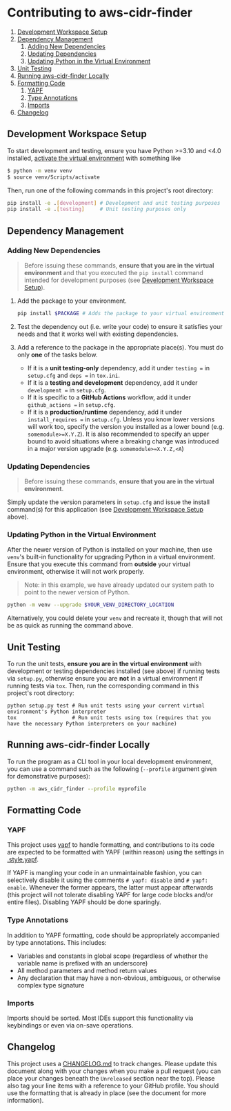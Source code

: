 # Contributing to aws-cidr-finder

1. [Development Workspace Setup](#development-workspace-setup)
2. [Dependency Management](#dependency-management)
   1. [Adding New Dependencies](#adding-new-dependencies)
   2. [Updating Dependencies](#updating-dependencies)
   3. [Updating Python in the Virtual Environment](#updating-python-in-the-virtual-environment)
4. [Unit Testing](#unit-testing)
5. [Running aws-cidr-finder Locally](#running-aws-cidr-finder-locally)
6. [Formatting Code](#formatting-code)
   1. [YAPF](#yapf)
   2. [Type Annotations](#type-annotations)
   3. [Imports](#imports)
7. [Changelog](#changelog)

## Development Workspace Setup

To start development and testing, ensure you have Python >=3.10 and <4.0 installed,
[activate the virtual environment](https://docs.python.org/3/tutorial/venv.html#creating-virtual-environments)
with something like

```bash
$ python -m venv venv
$ source venv/Scripts/activate
```

Then, run one of the following commands in this project's root directory:

```bash
pip install -e .[development] # Development and unit testing purposes
pip install -e .[testing]     # Unit testing purposes only
```

## Dependency Management

### Adding New Dependencies

>Before issuing these commands, **ensure that you are in the virtual environment** and that you
>executed the `pip install` command intended for development purposes (see
>[Development Workspace Setup](#development-workspace-setup)).

1. Add the package to your environment.
    ```bash
    pip install $PACKAGE # Adds the package to your virtual environment
    ```

2. Test the dependency out (i.e. write your code) to ensure it satisfies your needs and that it
   works well with existing dependencies.

3. Add a reference to the package in the appropriate place(s). You must do only **one** of the tasks
   below.
   * If it is a **unit testing-only** dependency, add it under `testing =` in `setup.cfg` and
     `deps =` in `tox.ini`.
   * If it is a **testing and development** dependency, add it under `development =` in
     `setup.cfg`.
   * If it is specific to a **GitHub Actions** workflow, add it under `github_actions =` in
     `setup.cfg`.
   * If it is a **production/runtime** dependency, add it under `install_requires =` in
     `setup.cfg`. Unless you know lower versions will work too, specify the version you installed
     as a lower bound (e.g. `somemodule>=X.Y.Z`). It is also recommended to specify an upper bound
     to avoid situations where a breaking change was introduced in a major version upgrade (e.g.
     `somemodule>=X.Y.Z,<A`)

### Updating Dependencies

>Before issuing these commands, **ensure that you are in the virtual environment**.

Simply update the version parameters in `setup.cfg` and issue the install command(s) for this
application (see [Development Workspace Setup](#development-workspace-setup) above).

### Updating Python in the Virtual Environment

After the newer version of Python is installed on your machine, then use `venv`'s built-in
functionality for upgrading Python in a virtual environment. Ensure that you execute this command
from **outside** your virtual environment, otherwise it will not work properly.

>Note: in this example, we have already updated our system path to point to the newer version of
>Python.

```bash
python -m venv --upgrade $YOUR_VENV_DIRECTORY_LOCATION
```

Alternatively, you could delete your `venv` and recreate it, though that will not be as quick as
running the command above.

## Unit Testing

To run the unit tests, **ensure you are in the virtual environment** with development or testing
dependencies installed (see above) if running tests via `setup.py`, otherwise ensure you are **not**
in a virtual environment if running tests via `tox`. Then, run the corresponding command in this
project's root directory:

```properties
python setup.py test # Run unit tests using your current virtual environment's Python interpreter
tox                  # Run unit tests using tox (requires that you have the necessary Python interpreters on your machine)
```

## Running aws-cidr-finder Locally

To run the program as a CLI tool in your local development environment, you can use a command such
as the following (`--profile` argument given for demonstrative purposes):

```bash
python -m aws_cidr_finder --profile myprofile
```

## Formatting Code

### YAPF

This project uses [yapf](https://github.com/google/yapf) to handle formatting, and contributions to
its code are expected to be formatted with YAPF (within reason) using the settings in
[.style.yapf](.style.yapf).

If YAPF is mangling your code in an unmaintainable fashion, you can selectively disable it using the
comments `# yapf: disable` and `# yapf: enable`. Whenever the former appears, the latter must appear
afterwards (this project will not tolerate disabling YAPF for large code blocks and/or entire
files). Disabling YAPF should be done sparingly.

### Type Annotations

In addition to YAPF formatting, code should be appropriately accompanied by type annotations. This
includes:
* Variables and constants in global scope (regardless of whether the variable name is prefixed with
  an underscore)
* All method parameters and method return values
* Any declaration that may have a non-obvious, ambiguous, or otherwise complex type signature

### Imports

Imports should be sorted. Most IDEs support this functionality via keybindings or even via on-save
operations.

## Changelog

This project uses a [CHANGELOG.md](CHANGELOG.md) to track changes. Please update this document along
with your changes when you make a pull request (you can place your changes beneath the `Unreleased`
section near the top). Please also tag your line items with a reference to your GitHub profile. You
should use the formatting that is already in place (see the document for more information).
